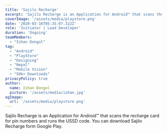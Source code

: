 ```yaml
---
title: 'Sajilo Recharge'
excerpt: 'Sajilo Recharge is an Application for Android™ that scans the recharge card for pin numbers and runs the USSD code. You can download Sajilo Recharge form Google Play.'
coverImage: '/assets/media/playstore.png'
date: '2020-03-16T05:35:07.322Z'
role: 'Initiator | Lead Developer'
duration: 'Ongoing'
teamMembers:
  - "Ishan Dongol"
tag:
  - "Android"
  - "PlayStore"
  - "Designing"
  - "Nepal"
  - "Mobile Vision"
  - "50k+ Downloads"
privacyPolicy: true
author:
  name: Ishan Dongol
  picture: '/assets/media/ishan.jpg'
ogImage:
  url: '/assets/media/playstore.png'
---
```


Sajilo Recharge is an Application for Android™ that scans the recharge card for pin numbers and runs the USSD code. You can download Sajilo Recharge form Google Play.